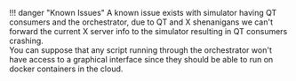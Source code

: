 !!! danger "Known Issues"
    A known issue exists with simulator having QT consumers and the orchestrator, due to QT and X shenanigans we can't forward the current X server info to the simulator resulting in QT consumers crashing.  
    You can suppose that any script running through the orchestrator won't have access to a graphical interface since they should be able to run on docker containers in the cloud.